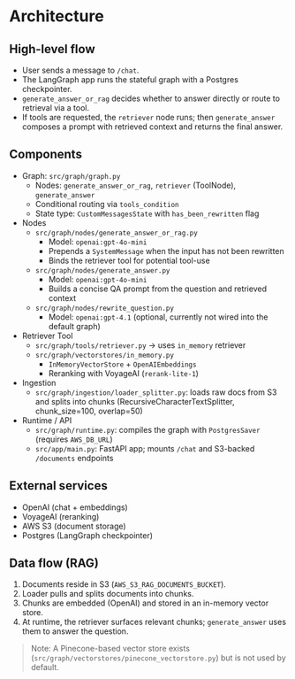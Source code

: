 # Architecture

## High-level flow

- User sends a message to `/chat`.
- The LangGraph app runs the stateful graph with a Postgres checkpointer.
- `generate_answer_or_rag` decides whether to answer directly or route to retrieval via a tool.
- If tools are requested, the `retriever` node runs; then `generate_answer` composes a prompt with retrieved context and returns the final answer.

## Components

- Graph: `src/graph/graph.py`
  - Nodes: `generate_answer_or_rag`, `retriever` (ToolNode), `generate_answer`
  - Conditional routing via `tools_condition`
  - State type: `CustomMessagesState` with `has_been_rewritten` flag
- Nodes
  - `src/graph/nodes/generate_answer_or_rag.py`
    - Model: `openai:gpt-4o-mini`
    - Prepends a `SystemMessage` when the input has not been rewritten
    - Binds the retriever tool for potential tool-use
  - `src/graph/nodes/generate_answer.py`
    - Model: `openai:gpt-4o-mini`
    - Builds a concise QA prompt from the question and retrieved context
  - `src/graph/nodes/rewrite_question.py`
    - Model: `openai:gpt-4.1` (optional, currently not wired into the default graph)
- Retriever Tool
  - `src/graph/tools/retriever.py` → uses `in_memory` retriever
  - `src/graph/vectorstores/in_memory.py`
    - `InMemoryVectorStore` + `OpenAIEmbeddings`
    - Reranking with VoyageAI (`rerank-lite-1`)
- Ingestion
  - `src/graph/ingestion/loader_splitter.py`: loads raw docs from S3 and splits into chunks (RecursiveCharacterTextSplitter, chunk_size=100, overlap=50)
- Runtime / API
  - `src/graph/runtime.py`: compiles the graph with `PostgresSaver` (requires `AWS_DB_URL`)
  - `src/app/main.py`: FastAPI app; mounts `/chat` and S3-backed `/documents` endpoints

## External services

- OpenAI (chat + embeddings)
- VoyageAI (reranking)
- AWS S3 (document storage)
- Postgres (LangGraph checkpointer)

## Data flow (RAG)

1. Documents reside in S3 (`AWS_S3_RAG_DOCUMENTS_BUCKET`).
2. Loader pulls and splits documents into chunks.
3. Chunks are embedded (OpenAI) and stored in an in-memory vector store.
4. At runtime, the retriever surfaces relevant chunks; `generate_answer` uses them to answer the question.

> Note: A Pinecone-based vector store exists (`src/graph/vectorstores/pinecone_vectorstore.py`) but is not used by default.
